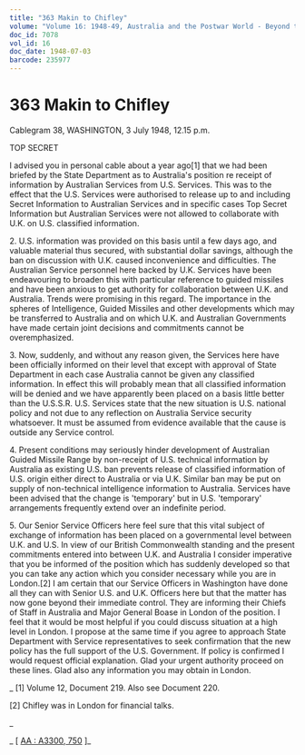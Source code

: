 ```yaml
---
title: "363 Makin to Chifley"
volume: "Volume 16: 1948-49, Australia and the Postwar World - Beyond the Region"
doc_id: 7078
vol_id: 16
doc_date: 1948-07-03
barcode: 235977
---
```


# 363 Makin to Chifley

Cablegram 38, WASHINGTON, 3 July 1948, 12.15 p.m.

TOP SECRET

I advised you in personal cable about a year ago[1] that we had been briefed by the State Department as to Australia's position re receipt of information by Australian Services from U.S. Services. This was to the effect that the U.S. Services were authorised to release up to and including Secret Information to Australian Services and in specific cases Top Secret Information but Australian Services were not allowed to collaborate with U.K. on U.S. classified information.

2\. U.S. information was provided on this basis until a few days ago, and valuable material thus secured, with substantial dollar savings, although the ban on discussion with U.K. caused inconvenience and difficulties. The Australian Service personnel here backed by U.K. Services have been endeavouring to broaden this with particular reference to guided missiles and have been anxious to get authority for collaboration between U.K. and Australia. Trends were promising in this regard. The importance in the spheres of Intelligence, Guided Missiles and other developments which may be transferred to Australia and on which U.K. and Australian Governments have made certain joint decisions and commitments cannot be overemphasized.

3\. Now, suddenly, and without any reason given, the Services here have been officially informed on their level that except with approval of State Department in each case Australia cannot be given any classified information. In effect this will probably mean that all classified information will be denied and we have apparently been placed on a basis little better than the U.S.S.R. U.S. Services state that the new situation is U.S. national policy and not due to any reflection on Australia Service security whatsoever. It must be assumed from evidence available that the cause is outside any Service control.

4\. Present conditions may seriously hinder development of Australian Guided Missile Range by non-receipt of U.S. technical information by Australia as existing U.S. ban prevents release of classified information of U.S. origin either direct to Australia or via U.K. Similar ban may be put on supply of non-technical intelligence information to Australia. Services have been advised that the change is 'temporary' but in U.S. 'temporary' arrangements frequently extend over an indefinite period.

5\. Our Senior Service Officers here feel sure that this vital subject of exchange of information has been placed on a governmental level between U.K. and U.S. In view of our British Commonwealth standing and the present commitments entered into between U.K. and Australia I consider imperative that you be informed of the position which has suddenly developed so that you can take any action which you consider necessary while you are in London.[2] I am certain that our Service Officers in Washington have done all they can with Senior U.S. and U.K. Officers here but that the matter has now gone beyond their immediate control. They are informing their Chiefs of Staff in Australia and Major General Boase in London of the position. I feel that it would be most helpful if you could discuss situation at a high level in London. I propose at the same time if you agree to approach State Department with Service representatives to seek confirmation that the new policy has the full support of the U.S. Government. If policy is confirmed I would request official explanation. Glad your urgent authority proceed on these lines. Glad also any information you may obtain in London.

_ [1] Volume 12, Document 219. Also see Document 220.

[2] Chifley was in London for financial talks.

_

_ [ [AA : A3300, 750](http://www.naa.gov.au/cgi-bin/Search?O=I&Number=235977) ]_
